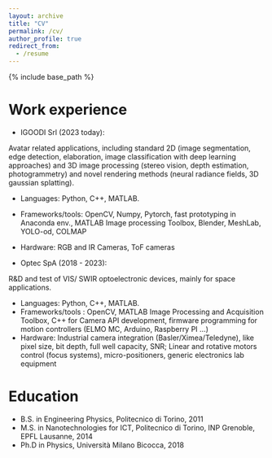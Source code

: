 ```yaml
---
layout: archive
title: "CV"
permalink: /cv/
author_profile: true
redirect_from:
  - /resume
---
```


{% include base_path %}

Work experience
======
* IGOODI Srl (2023  today):

 Avatar related applications, including standard 2D (image segmentation, edge detection, elaboration, image classification with deep learning approaches) and 3D image processing (stereo vision, depth estimation, photogrammetry) and novel rendering methods (neural radiance fields, 3D gaussian splatting). 

  * Languages: Python, C++, MATLAB.
  * Frameworks/tools: OpenCV, Numpy, Pytorch, fast prototyping in Anaconda env., MATLAB Image processing Toolbox, Blender, MeshLab, YOLO-od, COLMAP
  * Hardware: RGB and IR Cameras, ToF cameras


* Optec SpA (2018 - 2023): 

R&D and test of VIS/ SWIR optoelectronic devices, mainly for space applications.

  * Languages: Python, C++, MATLAB.
  *	Frameworks/tools : OpenCV, MATLAB Image Processing and Acquisition Toolbox,  C++ for Camera API development, firmware programming for motion controllers (ELMO MC, Arduino, Raspberry PI …)
  *	Hardware: Industrial camera integration (Basler/Ximea/Teledyne), like pixel size, bit depth, full well capacity, SNR; Linear and rotative motors control (focus systems), micro-positioners, generic electronics lab equipment


Education
======
* B.S. in Engineering Physics, Politecnico di Torino, 2011
* M.S. in Nanotechnologies for ICT, Politecnico di Torino, INP Grenoble, EPFL Lausanne, 2014
* Ph.D in Physics, Università Milano Bicocca, 2018


<!--Skills
======
* Skill 1
* Skill 2
  * Sub-skill 2.1
  * Sub-skill 2.2
  * Sub-skill 2.3
* Skill 3

Publications
======
  <ul>{% for post in site.publications %}
    {% include archive-single-cv.html %}
  {% endfor %}</ul>
  
Talks
======
  <ul>{% for post in site.talks %}
    {% include archive-single-talk-cv.html %}
  {% endfor %}</ul>
  
Teaching
======
  <ul>{% for post in site.teaching %}
    {% include archive-single-cv.html %}
  {% endfor %}</ul>
  
Service and leadership
======
* Currently signed in to 43 different slack teams_
-->
